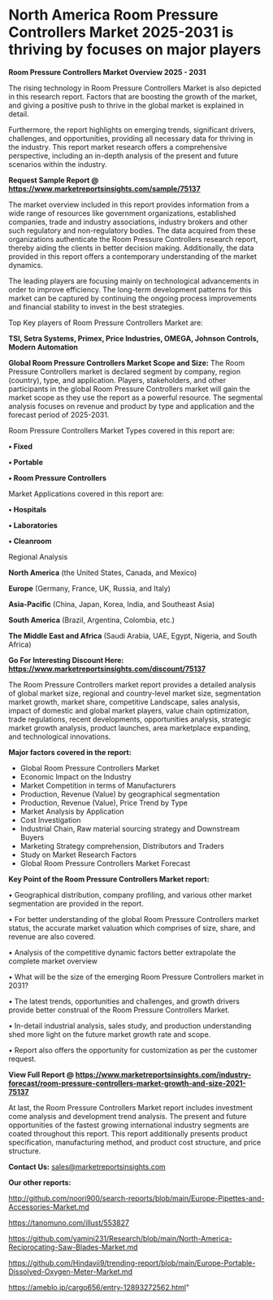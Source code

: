 # North America Room Pressure Controllers Market 2025-2031 is thriving by focuses on major players

<Strong> Room Pressure Controllers Market Overview 2025 - 2031</strong>

The rising technology in Room Pressure Controllers Market is also depicted in this research report. Factors that are boosting the growth of the market, and giving a positive push to thrive in the global market is explained in detail.

Furthermore, the report highlights on emerging trends, significant drivers, challenges, and opportunities, providing all necessary data for thriving in the industry. This report market research offers a comprehensive perspective, including an in-depth analysis of the present and future scenarios within the industry.

<strong>Request Sample Report @ <a href=https://www.marketreportsinsights.com/sample/75137>https://www.marketreportsinsights.com/sample/75137</a></strong>

The market overview included in this report provides information from a wide range of resources like government organizations, established companies, trade and industry associations, industry brokers and other such regulatory and non-regulatory bodies. The data acquired from these organizations authenticate the Room Pressure Controllers research report, thereby aiding the clients in better decision making. Additionally, the data provided in this report offers a contemporary understanding of the market dynamics.

The leading players are focusing mainly on technological advancements in order to improve efficiency. The long-term development patterns for this market can be captured by continuing the ongoing process improvements and financial stability to invest in the best strategies.

Top Key players of Room Pressure Controllers Market are:

<strong>TSI, Setra Systems, Primex, Price Industries, OMEGA, Johnson Controls, Modern Automation</strong>

<strong><b>Global Room Pressure Controllers Market Scope and Size:</b></strong>
The Room Pressure Controllers market is declared segment by company, region (country), type, and application. Players, stakeholders, and other participants in the global Room Pressure Controllers market will gain the market scope as they use the report as a powerful resource. The segmental analysis focuses on revenue and product by type and application and the forecast period of 2025-2031.

Room Pressure Controllers Market Types covered in this report are:

<strong>• Fixed

• Portable

• Room Pressure Controllers</strong>

Market Applications covered in this report are:

<strong>• Hospitals

• Laboratories

• Cleanroom</strong> 

Regional Analysis

<strong>North America</strong> (the United States, Canada, and Mexico)

<strong>Europe</strong> (Germany, France, UK, Russia, and Italy)

<strong>Asia-Pacific</strong> (China, Japan, Korea, India, and Southeast Asia)

<strong>South America</strong> (Brazil, Argentina, Colombia, etc.)

<strong>The Middle East and Africa</strong> (Saudi Arabia, UAE, Egypt, Nigeria, and South Africa)

<strong>Go For Interesting Discount Here: <a href=https://www.marketreportsinsights.com/discount/75137>https://www.marketreportsinsights.com/discount/75137</a></strong>

The Room Pressure Controllers market report provides a detailed analysis of global market size, regional and country-level market size, segmentation market growth, market share, competitive Landscape, sales analysis, impact of domestic and global market players, value chain optimization, trade regulations, recent developments, opportunities analysis, strategic market growth analysis, product launches, area marketplace expanding, and technological innovations.

<strong><b>Major factors covered in the report:</b></strong>
<ul>
  <li>Global Room Pressure Controllers Market </li>
  <li>Economic Impact on the Industry</li>
  <li>Market Competition in terms of Manufacturers</li>
  <li>Production, Revenue (Value) by geographical segmentation</li>
  <li>Production, Revenue (Value), Price Trend by Type</li>
  <li>Market Analysis by Application</li>
  <li>Cost Investigation</li>
  <li>Industrial Chain, Raw material sourcing strategy and Downstream Buyers</li>
  <li>Marketing Strategy comprehension, Distributors and Traders</li>
  <li>Study on Market Research Factors</li>
  <li>Global Room Pressure Controllers Market Forecast</li>
</ul>

<strong><b>Key Point of the Room Pressure Controllers Market report:</b></strong>

• Geographical distribution, company profiling, and various other market segmentation are provided in the report.

• For better understanding of the global Room Pressure Controllers market status, the accurate market valuation which comprises of size, share, and revenue are also covered.

• Analysis of the competitive dynamic factors better extrapolate the complete market overview

• What will be the size of the emerging Room Pressure Controllers market in 2031?

• The latest trends, opportunities and challenges, and growth drivers provide better construal of the Room Pressure Controllers Market.

• In-detail industrial analysis, sales study, and production understanding shed more light on the future market growth rate and scope.

• Report also offers the opportunity for customization as per the customer request.

<strong><b>View Full Report @ <a href=https://www.marketreportsinsights.com/industry-forecast/room-pressure-controllers-market-growth-and-size-2021-75137>https://www.marketreportsinsights.com/industry-forecast/room-pressure-controllers-market-growth-and-size-2021-75137</a></b></strong>


At last, the Room Pressure Controllers Market report includes investment come analysis and development trend analysis. The present and future opportunities of the fastest growing international industry segments are coated throughout this report. This report additionally presents product specification, manufacturing method, and product cost structure, and price structure.

<strong>Contact Us:</strong>
sales@marketreportsinsights.com

<strong>Our other reports:</strong>

<a href=http://github.com/noori900/search-reports/blob/main/Europe-Pipettes-and-Accessories-Market.md>http://github.com/noori900/search-reports/blob/main/Europe-Pipettes-and-Accessories-Market.md</a>

<a href=https://tanomuno.com/illust/553827>https://tanomuno.com/illust/553827</a>

<a href=https://github.com/yamini231/Research/blob/main/North-America-Reciprocating-Saw-Blades-Market.md>https://github.com/yamini231/Research/blob/main/North-America-Reciprocating-Saw-Blades-Market.md</a>

<a href=https://github.com/Hindavii9/trending-report/blob/main/Europe-Portable-Dissolved-Oxygen-Meter-Market.md>https://github.com/Hindavii9/trending-report/blob/main/Europe-Portable-Dissolved-Oxygen-Meter-Market.md</a>

<a href=https://ameblo.jp/cargo656/entry-12893272562.html>https://ameblo.jp/cargo656/entry-12893272562.html</a>"
